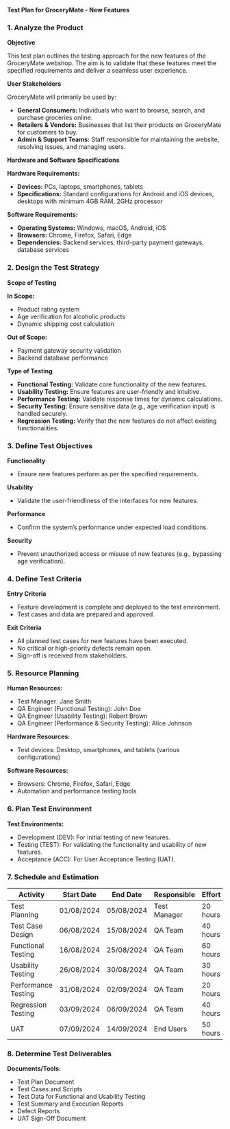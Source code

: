 **Test Plan for GroceryMate - New Features**

### 1. **Analyze the Product**

**Objective**

This test plan outlines the testing approach for the new features of the GroceryMate webshop. The aim is to validate that these features meet the specified requirements and deliver a seamless user experience.

**User Stakeholders**

GroceryMate will primarily be used by:

- **General Consumers:** Individuals who want to browse, search, and purchase groceries online.
- **Retailers & Vendors:** Businesses that list their products on GroceryMate for customers to buy.
- **Admin & Support Teams:** Staff responsible for maintaining the website, resolving issues, and managing users.

**Hardware and Software Specifications**

**Hardware Requirements:**

- **Devices:** PCs, laptops, smartphones, tablets
- **Specifications:** Standard configurations for Android and iOS devices, desktops with minimum 4GB RAM, 2GHz processor

**Software Requirements:**

- **Operating Systems:** Windows, macOS, Android, iOS
- **Browsers:** Chrome, Firefox, Safari, Edge
- **Dependencies:** Backend services, third-party payment gateways, database services

### 2. **Design the Test Strategy**

**Scope of Testing**

**In Scope:**

- Product rating system
- Age verification for alcoholic products
- Dynamic shipping cost calculation

**Out of Scope:**

- Payment gateway security validation
- Backend database performance

**Type of Testing**

- **Functional Testing:** Validate core functionality of the new features.
- **Usability Testing:** Ensure features are user-friendly and intuitive.
- **Performance Testing:** Validate response times for dynamic calculations.
- **Security Testing:** Ensure sensitive data (e.g., age verification input) is handled securely.
- **Regression Testing:** Verify that the new features do not affect existing functionalities.

### 3. **Define Test Objectives**

**Functionality**

- Ensure new features perform as per the specified requirements.

**Usability**

- Validate the user-friendliness of the interfaces for new features.

**Performance**

- Confirm the system’s performance under expected load conditions.

**Security**

- Prevent unauthorized access or misuse of new features (e.g., bypassing age verification).

### 4. **Define Test Criteria**

**Entry Criteria**

- Feature development is complete and deployed to the test environment.
- Test cases and data are prepared and approved.

**Exit Criteria**

- All planned test cases for new features have been executed.
- No critical or high-priority defects remain open.
- Sign-off is received from stakeholders.

### 5. **Resource Planning**

**Human Resources:**

- Test Manager: Jane Smith
- QA Engineer (Functional Testing): John Doe
- QA Engineer (Usability Testing): Robert Brown
- QA Engineer (Performance & Security Testing): Alice Johnson

**Hardware Resources:**

- Test devices: Desktop, smartphones, and tablets (various configurations)

**Software Resources:**

- Browsers: Chrome, Firefox, Safari, Edge
- Automation and performance testing tools

### 6. **Plan Test Environment**

**Test Environments:**

- Development (DEV): For initial testing of new features.
- Testing (TEST): For validating the functionality and usability of new features.
- Acceptance (ACC): For User Acceptance Testing (UAT).

### 7. **Schedule and Estimation**

| **Activity**              | **Start Date** | **End Date** | **Responsible**   | **Effort** |
|---------------------------|----------------|--------------|-------------------|------------|
| Test Planning             | 01/08/2024     | 05/08/2024   | Test Manager      | 20 hours   |
| Test Case Design          | 06/08/2024     | 15/08/2024   | QA Team           | 40 hours   |
| Functional Testing        | 16/08/2024     | 25/08/2024   | QA Team           | 60 hours   |
| Usability Testing         | 26/08/2024     | 30/08/2024   | QA Team           | 30 hours   |
| Performance Testing       | 31/08/2024     | 02/09/2024   | QA Team           | 20 hours   |
| Regression Testing        | 03/09/2024     | 06/09/2024   | QA Team           | 40 hours   |
| UAT                       | 07/09/2024     | 14/09/2024   | End Users         | 50 hours   |

### 8. **Determine Test Deliverables**

**Documents/Tools:**

- Test Plan Document
- Test Cases and Scripts
- Test Data for Functional and Usability Testing
- Test Summary and Execution Reports
- Defect Reports
- UAT Sign-Off Document
